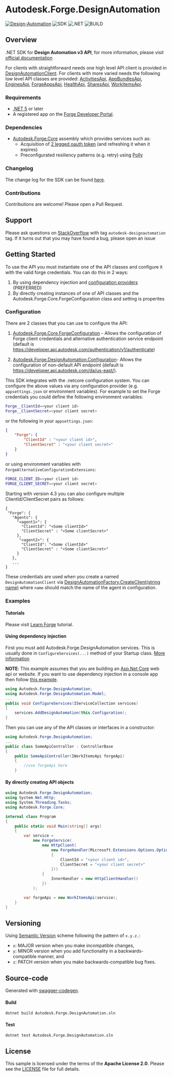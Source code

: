# Autodesk.Forge.DesignAutomation

[![Design-Automation](https://img.shields.io/badge/Design%20Automation-v3-green.svg)](http://developer.autodesk.com/) 
![SDK](https://img.shields.io/badge/SDK-4.0.0-lightgree.svg)
![.NET](https://img.shields.io/badge/.NET%20-5-blue.svg)
![BUILD](https://github.com/Autodesk-Forge/forge-api-dotnet-design.automation/workflows/.NET%20Core/badge.svg?branch=main)

## Overview

.NET SDK for **Design Automation v3 API**, for more information, please visit  [official documentation](https://forge.autodesk.com/en/docs/design-automation/v3/)

For clients with straightforward needs one high level API client is provided in  [DesignAutomationClient](/src/Autodesk.Forge.DesignAutomation/ApiClient.gen.cs). For clients with more varied needs the following low level API classes are provided: [ActivitiesApi](/src/Autodesk.Forge.DesignAutomation/Http/ActivitiesApi.gen.cs), [AppBundlesApi](/src/Autodesk.Forge.DesignAutomation/Http/AppBundlesApi.gen.cs), [EnginesApi](/src/Autodesk.Forge.DesignAutomation/Http/EnginesApi.gen.cs),
[ForgeAppsApi](/src/Autodesk.Forge.DesignAutomation/Http/ForgeAppsApi.gen.cs), [HealthApi](/src/Autodesk.Forge.DesignAutomation/Http/HealthApi.gen.cs), [SharesApi](/src/Autodesk.Forge.DesignAutomation/Http/SharesApi.gen.cs), [WorkItemsApi](/src/Autodesk.Forge.DesignAutomation/Http/WorkItemsApi.gen.cs).


### Requirements

- [.NET 5](https://docs.microsoft.com/en-us/dotnet/core/dotnet-five) or later
- A registered app on the [Forge Developer Portal](http://forge.autodesk.com). 

### Dependencies

- [Autodesk.Forge.Core](https://github.com/autodesk-forge/forge-api-dotnet-core) assembly which provides services such as: 
    - Acquisition of [2 legged oauth token](https://forge.autodesk.com/en/docs/oauth/v2/tutorials/get-2-legged-token/) (and refreshing it when it expires) 
    - Preconfigurated resiliency patterns (e.g. retry) using [Polly](https://github.com/App-vNext/Polly)

### Changelog

The change log for the SDK can be found [here](../../releases).

### Contributions

Contributions are welcome! Please open a Pull Request.

## Support

Please ask questions on [StackOverflow](https://stackoverflow.com/questions/ask?tags=autodesk-designautomation,csharp) with tag `autodesk-designautomation` tag. If it turns out that you may have found a bug, please open an issue

## Getting Started

To use the API you must instantiate one of the API classes and configure it with the valid forge credentials. You can do this in 2 ways:
1. By using dependency injection and [configuration providers](https://docs.microsoft.com/en-us/aspnet/core/fundamentals/configuration/#providers
) (PREFERRED)
2. By directly creating instances of one of API classes and the Autodesk.Forge.Core.ForgeConfiguration class and setting is properites

### Configuration

There are 2 classes that you can use to configure the API:

1. [Autodesk.Forge.Core.ForgeConfiguration](https://github.com/autodesk-forge/forge-api-dotnet-shared/blob/master/src/ForgeConfiguration.cs) - Allows the configuration of Forge client credentials and alternative authentication service endpoint (default is https://developer.api.autodesk.com/authentication/v1/authenticate)

2. [Autodesk.Forge.DesignAutomation.Configuration](src/Autodesk.Forge.DesignAutomation/Configuration.gen.cs)- Allows the configuration of non-default API endpoint (default is https://developer.api.autodesk.com/da/us-east/). 

This SDK integrates with the .netcore configuration system. You can configure the above values via any configuration provider (e.g. `appsettings.json` or environment variables).
For example to set the Forge credentials you could define the following environment variables:

```bash
Forge__ClientId=<your client id>
Forge__ClientSecret=<your client secret>
```

or the following in your `appsettings.json`:

```json
{
    "Forge": {
        "ClientId" : "<your client id>",
        "ClientSecret" : "<your client secret>"
    }
}
```

or using environment variables with `ForgeAlternativeConfigurationExtensions`:

```bash
FORGE_CLIENT_ID=<your client id>
FORGE_CLIENT_SECRET=<your client secret>
```
 
 Starting with version 4.3 you can also configure multiple ClientId/ClientSecret pairs as follows:

 ```
 {
  "Forge": {
    "Agents": {
      "<agent1>": {
        "ClientId": "<Some clientId>"
        "ClientSecret" : "<Some clientSecret>"
      },
       "<agent2>": {
        "ClientId": "<Some clientId>"
        "ClientSecret" : "<Some clientSecret>"
      }
    },
    ...
}
 ```

 These credentials are used when you create a named `DesignAutomationClient` via [DesignAutomationFactory.CreateClient(string name)](src/Autodesk.Forge.DesignAutomation/ApiClientFactory.cs#L37) where `name` should match the name of the agent in configuration.
### Examples

#### Tutorials

Please visit [Learn Forge](https://learnforge.autodesk.io/#/tutorials/modifymodels) tutorial.

#### Using dependency injection
First you must add Autodesk.Forge.DesignAutomation services. This is usually done in `ConfigureServices(...)` method of your Startup class. [More information](https://docs.microsoft.com/en-us/aspnet/core/fundamentals/dependency-injection)

__NOTE__: This example assumes that you are building an [Asp.Net Core](https://docs.microsoft.com/en-us/aspnet/core/) web api or website. 
If you want to use dependency injection in a console app then follow [this example](https://keestalkstech.com/2018/04/dependency-injection-with-ioptions-in-console-apps-in-net-core-2/).

```csharp
using Autodesk.Forge.DesignAutomation;
using Autodesk.Forge.DesignAutomation.Model;
...
public void ConfigureServices(IServiceCollection services)
{
    services.AddDesignAutomation(this.Configuration);
}
```

Then you can use any of the API classes or interfaces in a constructor:

```csharp
using Autodesk.Forge.DesignAutomation;
...
public class SomeApiController : ControllerBase
{
    public SomeApiController(IWorkItemsApi forgeApi)
    {
        //use forgeApi here
    }
```

#### By directly creating API objects

```csharp
using Autodesk.Forge.DesignAutomation;
using System.Net.Http;
using System.Threading.Tasks;
using Autodesk.Forge.Core;

internal class Program
{
    public static void Main(string[] args)
    {
        var service =
            new ForgeService(
                new HttpClient(
                    new ForgeHandler(Microsoft.Extensions.Options.Options.Create(new ForgeConfiguration()
                    {
                        ClientId = "<your client id>",
                        ClientSecret = "<your client secret>"
                    }))
                {
                    InnerHandler = new HttpClientHandler()
                })
            );

        var forgeApi = new WorkItemsApi(service);
    }
}
```

## Versioning

Using [Semantic Version](https://semver.org/) scheme following the pattern of `x.y.z.`:

- `x`: MAJOR version when you make incompatible changes,
- `y`: MINOR version when you add functionality in a backwards-compatible manner, and
- `z`: PATCH version when you make backwards-compatible bug fixes.

## Source-code

Generated with [swagger-codegen](https://github.com/swagger-api/swagger-codegen).

#### Build
```
dotnet build Autodesk.Forge.DesignAutomation.sln
```

#### Test
```
dotnet test Autodesk.Forge.DesignAutomation.sln
```


## License

This sample is licensed under the terms of the **Apache License 2.0**. Please see the [LICENSE](LICENSE) file for full details.